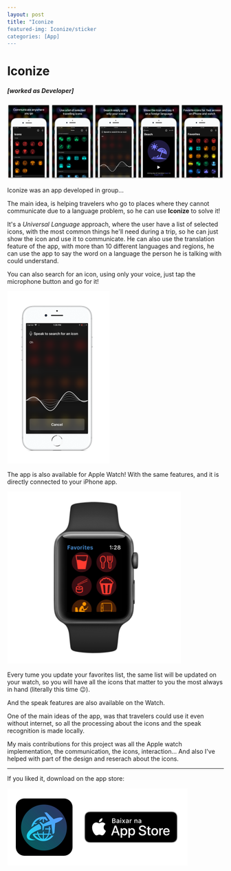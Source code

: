 ```yaml
---
layout: post
title: "Iconize
featured-img: Iconize/sticker
categories: [App]
---
```


# Iconize

##### [worked as Developer]

![apple watch screenshots](../assets/img/posts/Iconize/shot.png)

Iconize was an app developed in group...

The main idea, is helping travelers who go to places where they cannot communicate due to a language problem, so he can use **Iconize** to solve it!

It's a *Universal Language* approach, where the user have a list of selected icons, with the most common things he'll need during a trip, so he can just show the icon and use it to communicate.
He can also use the translation feature of the app, with more than 10 different languages and regions, he can use the app to say the word on a language the person he is talking with could understand.

You can also search for an icon, using only your voice, just tap the microphone button and go for it!

![apple watch screenshots](../assets/img/posts/Iconize/voice.png)

The app is also available for Apple Watch!
With the same features, and it is directly connected to your iPhone app.

![apple watch screenshots](../assets/img/posts/Iconize/watch.png)

Every tume you update your favorites list, the same list will be updated on your watch, so you will have all the icons that matter to you the most always in hand (literally this time 😉).

And the speak features are also available on the Watch.


One of the main ideas of the app, was that travelers could use it even without internet, so all the processing about the icons and the speak recognition is made locally.

My mais contributions for this project was all the Apple watch implementation, the communication, the icons, interaction...
And also I've helped with part of the design and reserach about the icons.

___

If you liked it, download on the app store:

![apple watch screenshots](../assets/img/posts/Iconize/download.png)